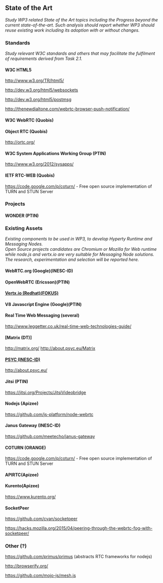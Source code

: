 ## State of the Art

*Study WP3 related State of the Art topics including the Progress beyond the current state-of-the-art. 
Such analysis should report whether WP3 should reuse existing work including its adoption with or without changes.*

### Standards

*Study relevant W3C standards and others that may facilitate the fulfilment of requirements derived from Task 2.1.*

#### W3C HTML5

http://www.w3.org/TR/html5/

http://dev.w3.org/html5/websockets

http://dev.w3.org/html5/postmsg

http://thenewdialtone.com/webrtc-browser-push-notification/

#### W3C WebRTC (Quobis)

#### Object RTC (Quobis)

http://ortc.org/

#### W3C System Applications Working Group (PTIN)

http://www.w3.org/2012/sysapps/

#### IETF RTC-WEB (Quobis)

https://code.google.com/p/coturn/ - Free open source implementation of TURN and STUN Server

### Projects

#### WONDER (PTIN)

### Existing Assets

*Existing components to be used in WP3, to develop Hyperty Runtime and Messaging Nodes.  
Open Source projects candidates are Chromium or Mozilla for Web runtime while node.js and vertx.io are very suitable for Messaging Node solutions.
The research, experimentation and selection will be reported here.*

#### WebRTC.org (Google)(INESC-ID)

#### OpenWebRTC (Ericsson)(PTIN)

#### [Vertx.io (Redhat)(FOKUS)](vertx.md)

#### V8 Javascript Engine (Google)(PTIN)

#### Real Time Web Messaging (several)

http://www.leggetter.co.uk/real-time-web-technologies-guide/

#### [Matrix (DT)]

http://matrix.org/
http://about.psyc.eu/Matrix

#### [PSYC (INESC-ID)](psyc.md)

http://about.psyc.eu/

#### Jitsi (PTIN)

https://jitsi.org/Projects/JitsiVideobridge

#### Nodejs (Apizee)

https://github.com/js-platform/node-webrtc

#### Janus Gateway (INESC-ID)

https://github.com/meetecho/janus-gateway

#### COTURN (ORANGE)

https://code.google.com/p/coturn/ - Free open source implementation of TURN and STUN Server

#### APIRTC(Apizee)

#### Kurento(Apizee)
https://www.kurento.org/

#### SocketPeer

https://github.com/cvan/socketpeer

https://hacks.mozilla.org/2015/04/peering-through-the-webrtc-fog-with-socketpeer/


### Other (?)

https://github.com/primus/primus (abstracts RTC frameworks for nodejs)
 
http://browserify.org/

https://github.com/mojo-js/mesh.js

